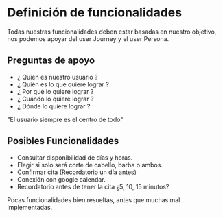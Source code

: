 # Definición de funcionalidades

Todas nuestras funcionalidades deben estar basadas en nuestro objetivo, nos podemos
apoyar del user Journey y el user Persona.

## Preguntas de apoyo

- ¿ Quién es nuestro usuario ?
- ¿ Quién es lo que quiere lograr ?
- ¿ Por qué lo quiere lograr ?
- ¿ Cuándo lo quiere lograr ?
- ¿ Dónde lo quiere lograr ?

"El usuario siempre es el centro de todo"

## Posibles Funcionalidades

- Consultar disponibilidad de días y horas.
- Elegir si solo será corte de cabello, barba o ambos.
- Confirmar cita (Recordatorio un día antes)
- Conexión con google calendar.
- Recordatorio antes de tener la cita ¿5, 10, 15 minutos?

Pocas funcionalidades bien resueltas, antes que muchas mal implementadas.
